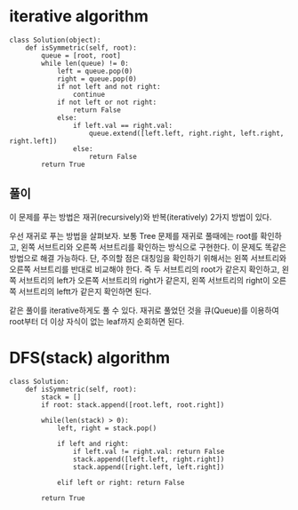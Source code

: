 # iterative algorithm
```python3
class Solution(object):
    def isSymmetric(self, root):
        queue = [root, root]
        while len(queue) != 0:
            left = queue.pop(0)
            right = queue.pop(0)
            if not left and not right:
                continue
            if not left or not right:
                return False
            else:
                if left.val == right.val:
                    queue.extend([left.left, right.right, left.right, right.left])
                else:
                    return False
        return True​
```

## 풀이
이 문제를 푸는 방법은 재귀(recursively)와 반복(iteratively) 2가지 방법이 있다.

우선 재귀로 푸는 방법을 살펴보자. 보통 Tree 문제를 재귀로 풀때에는 root를 확인하고, 왼쪽 서브트리와 오른쪽 서브트리를 확인하는 방식으로 구현한다. 이 문제도 똑같은 방법으로 해결 가능하다. 단, 주의할 점은 대칭임을 확인하기 위해서는 왼쪽 서브트리와 오른쪽 서브트리를 반대로 비교해야 한다. 즉 두 서브트리의 root가 같은지 확인하고, 왼쪽 서브트리의 left가 오른쪽 서브트리의 right가 같은지, 왼쪽 서브트리의 right이 오른쪽 서브트리의 leftt가 같은지 확인하면 된다.

같은 풀이를 iterative하게도 풀 수 있다. 재귀로 풀었던 것을 큐(Queue)를 이용하여 root부터 더 이상 자식이 없는 leaf까지 순회하면 된다.

# DFS(stack) algorithm
```python3
class Solution:
    def isSymmetric(self, root):
        stack = []
        if root: stack.append([root.left, root.right])

        while(len(stack) > 0):
            left, right = stack.pop()
            
            if left and right:
                if left.val != right.val: return False
                stack.append([left.left, right.right])
                stack.append([right.left, left.right])
        
            elif left or right: return False
        
        return True
```
